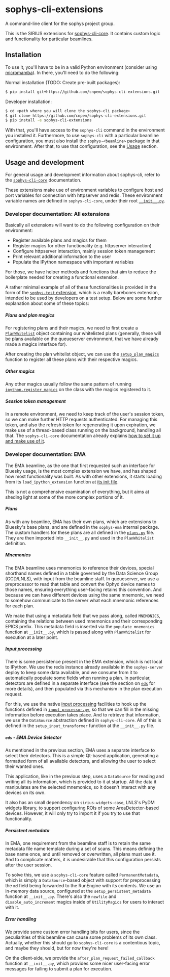 # sophys-cli-extensions

A command-line client for the sophys project group.

This is the SIRIUS extensions for [sophys-cli-core](https://github.com/cnpem/sophys-cli-core). It contains custom logic and functionality for particular beamlines.

## Installation

To use it, you'll have to be in a valid Python environment (consider using [micromamba](https://mamba.readthedocs.io/en/latest/user_guide/micromamba.html)). In there, you'll need to do the following:

Normal installation (TODO: Create pre-built packages):

```bash
$ pip install git+https://github.com/cnpem/sophys-cli-extensions.git
```

Developer installation:

```bash
$ cd <path where you will clone the sophys-cli package>
$ git clone https://github.com/cnpem/sophys-cli-extensions.git
$ pip install -e sophys-cli-extensions
```

With that, you'll have access to the `sophys-cli` command in the environment you installed it. Furthermore, to use `sophys-cli` with a particular beamline configuration, you must also install the `sophys-<beamline>` package in that environment. After that, to use that configuration, see the [Usage](#usage) section.

## Usage and development

For general usage and development information about sophys-cli, refer to the [`sophys-cli-core`](https://github.com/cnpem/sophys-cli-core?tab=readme-ov-file#usage) documentation.

These extensions make use of environment variables to configure host and port variables for connection with httpserver and redis. These environment variable names are defined in `sophys-cli-core`, under their root [`__init__.py`](https://github.com/cnpem/sophys-cli-core/blob/main/src/sophys/cli/core/__init__.py).

### Developer documentation: All extensions

Basically all extensions will want to do the following configuration on their environment:

- Register available plans and magics for them
- Register magics for other functionality (e.g. httpserver interaction)
- Configure httpserver interaction, mainly session token management
- Print relevant additional information to the user
- Populate the IPython namespace with important variables

For those, we have helper methods and functions that aim to reduce the boilerplate needed for creating a functional extension.

A rather minimal example of all of these functionalities is provided in the form of the [`sophys-test` extension](./src/sophys/cli/extensions/test/__init__.py), which is a really barebones extension, intended to be used by developers on a test setup. Below are some further explanation about some of these topics:

##### Plans and plan magics

For registering plans and their magics, we need to first create a [`PlanWhitelist`](https://github.com/cnpem/sophys-cli-core/blob/5d2581dfc13bf214b1e4bb684cdc189522814446/src/sophys/cli/core/magics/plan_magics.py#L466) object containing our whitelisted plans (generally, these will be plans available on the queueserver environment, that we have already made a magics interface for).

After creating the plan whitelist object, we can use the [`setup_plan_magics`](https://github.com/cnpem/sophys-cli-core/blob/5d2581dfc13bf214b1e4bb684cdc189522814446/src/sophys/cli/core/magics/__init__.py#L144) function to register all these plans with their respective magics.

##### Other magics

Any other magics usually follow the same pattern of running [`ipython.register_magics`](https://ipython.readthedocs.io/en/stable/api/generated/IPython.core.magic.html#IPython.core.magic.MagicsManager.register) on the class with the magics registered to it.

##### Session token management

In a remote environment, we need to keep track of the user's session token, so we can make further HTTP requests authenticated. For managing this token, and also the refresh token for regenerating it upon expiration, we make use of a thread-based class running on the background, handling all that. The `sophys-cli-core` documentation already explains [how to set it up and make use of it](https://github.com/cnpem/sophys-cli-core/tree/main?tab=readme-ov-file#communicating-with-httpserver).

### Developer documentation: EMA

The EMA beamline, as the one that first requested such an interface for Bluesky usage, is the most complex extension we have, and has shaped how most functionality was built. As with other extensions, it starts loading from its `load_ipython_extension` function at [its init file](./src/sophys/cli/extensions/ema/__init__.py).

This is not a comprehensive examination of everything, but it aims at sheding light at some of the more complex portions of it.

##### Plans

As with any beamline, EMA has their own plans, which are extensions to Bluesky's base plans, and are defined in the `sophys-ema` internal package. The custom handlers for these plans are all defined in the [`plans.py`](./src/sophys/cli/extensions/ema/plans.py) file. They are then imported into `__init__.py` and used in the `PlanWhitelist` definition.

##### Mnemonics

The EMA beamline uses mnemonics to reference their devices, special shorthand names defined in a table governed by the Data Science Group (GCD/LNLS), with input from the beamline staff. In queueserver, we use a preprocessor to read that table and convert the Ophyd device names to those names, ensuring everything user-facing retains this convention. And because we can have different devices using the same mnemonic, we need to somehow communicate to the server what each mnemonic references for each plan.

We make that using a metadata field that we pass along, called `MNEMONICS`, containing the relations between used mnemonics and their corresponding EPICS prefix. This metadata field is inserted via the `populate_mnemonics` function at `__init__.py`, which is passed along with `PlanWhitelist` for execution at a later point.

##### Input processing

There is some persistence present in the EMA extension, which is not local to IPython. We use the redis instance already available in the `sophys-server` deploy to keep some data available, and we consume from it to automatically populate some fields when running a plan. In particular, detectors are defined in a separate interface (see the section on [`eds`](#eds---ema-device-selector) for more details), and then populated via this mechanism in the plan execution request.

For this, we use the native [input processing](https://ipython.readthedocs.io/en/stable/config/inputtransforms.html) facilities to hook up the functions defined in [`input_processor.py`](./src/sophys/cli/extensions/ema/input_processor.py), so that we can fill in the missing information before execution takes place. And to retrieve that information, we use the `DataSource` abstraction defined in `sophys-cli-core`. All of this is defined in the `setup_input_transformer` function at the `__init__.py` file.

##### `eds` - EMA Device Selector

As mentioned in the previous section, EMA uses a separate interface to select their detectors. This is a simple Qt-based application, generating a formatted form of all available detectors, and allowing the user to select their wanted ones.

This application, like in the previous step, uses a `DataSource` for reading and writing all its information, which is provided to it at startup. All the data it manipulates are the selected mnemonics, so it doesn't interact with any devices on its own.

It also has an small dependency on `sirius-widgets-case`, LNLS's PyDM widgets library, to support configuring ROIs of some AreaDetector-based devices. However, it will only try to import it if you try to use that functionality.

##### Persistent metadata

In EMA, one requirement from the beamline staff is to retain the same metadata file name template during a set of scans. This means defining the base name once, and until removed or overwritten, all plans must use it. And to complicate matters, it is undesirable that this configuration persists after the user session.

To solve this, we use a `sophys-cli-core` feature called `PermanentMetadata`, which is simply a `DataSource`-based object with support for preprocessing the `md` field being forwarded to the RunEngine with its contents. We use an in-memory data source, configured at the `setup_persistent_metadata` function at `__init__.py`. There's also the `newfile` and `disable_auto_increment` magics inside of `UtilityMagics` for users to interact with it.

##### Error handling

We provide some custom error handling bits for users, since the peculiarities of this beamline can cause some problems of its own class. Actually, whether this should go to `sophys-cli-core` is a contentious topic, and maybe they should, but for now they're here!

On the client-side, we provide the `after_plan_request_failed_callback` function at `__init__.py`, which provides some nicer user-facing error messages for failing to submit a plan for execution.
